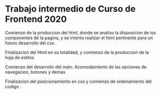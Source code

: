 # Trabajo intermedio de Curso de Frontend 2020


Comienzo de la produccion del html, donde se analizo la disposicion de los componentes de la pagina, y se intento realizar el html pertinente para un futuro desarrollo del css.

Finalizacion del Html en su totalidad, y comienzo de la produccion de la hoja de estilos

Comienzo del desarrollo del main. Acomodamiento de las opciones de navegacion, botones y demas.

Finalizacion del posicionamiento en css y comienzo de ordenamiento del codigo .

